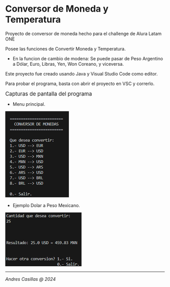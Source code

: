 # Conversor de Moneda y Temperatura

Proyecto de conversor de moneda hecho para el challenge de Alura Latam ONE

Posee las funciones de Convertir Moneda y Temperatura.

- En la funcion de cambio de modena: Se puede pasar de Peso Argentino a Dólar, Euro, Libras, Yen, Won Coreano, y viceversa.

Este proyecto fue creado usando Java y Visual Studio Code como editor.

Para probar el programa, basta con abrir el proyecto en VSC y correrlo.


<big> Capturas de pantalla del programa

<small>

- Menu principal.

![MENU](images/1.png)

- Ejemplo Dolar a Peso Mexicano.

![EJEMPLO](images/2.png)

----

*Andres Casillas @ 2024*
